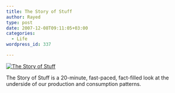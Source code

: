 ```yaml
---
title: The Story of Stuff
author: Rayed
type: post
date: 2007-12-08T09:11:05+03:00
categories:
  - Life
wordpress_id: 337

---
```

<a href="http://www.storyofstuff.com/"><img src='/static/uploads/2007/12/stroy_of_stuff.jpg' alt='The Story of Stuff' border="0" /></a>

The Story of Stuff is a 20-minute, fast-paced, fact-filled look at the underside of our production and consumption patterns.

